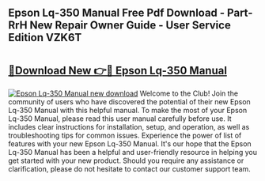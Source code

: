 ## Epson Lq-350 Manual Free Pdf Download - Part-RrH New Repair Owner Guide - User Service Edition VZK6T

# <h2><a href="http://cf24013.oget.top/?id=Epson+Lq-350+Manual">🔗Download New 👉🔴 Epson Lq-350 Manual</a></h2>

[![Epson Lq-350 Manual new download](https://i.imgur.com/5g1atiW.png)](http://cf24013.oget.top/?id=Epson+Lq-350+Manual)
Welcome to the Club! Join the community of users who have discovered the potential of their new Epson Lq-350 Manual with this helpful manual. To make the most of your Epson Lq-350 Manual, please read this user manual carefully before use. It includes clear instructions for installation, setup, and operation, as well as troubleshooting tips for common issues. Experience the power of list of features with your new Epson Lq-350 Manual. It's our hope that the Epson Lq-350 Manual has been a helpful and user-friendly resource in helping you get started with your new product. Should you require any assistance or clarification, please do not hesitate to contact our customer support team.

